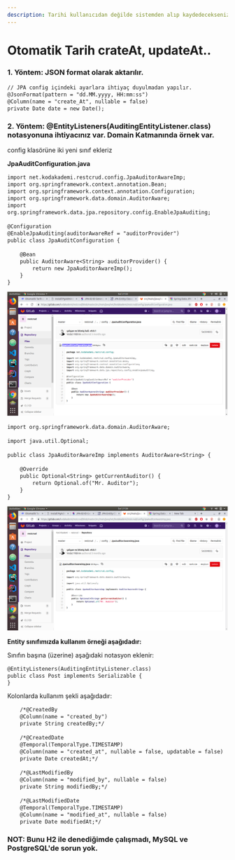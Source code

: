 ```yaml
---
description: Tarihi kullanıcıdan değilde sistemden alıp kaydedecekseniz.
---
```


# Otomatik Tarih crateAt, updateAt..

### **1. Yöntem:** JSON format olarak aktarılır. 

```text
// JPA config içindeki ayarlara ihtiyaç duyulmadan yapılır.
@JsonFormat(pattern = "dd.MM.yyyy, HH:mm:ss")
@Column(name = "create_At", nullable = false)
private Date date = new Date();
```

### 2. Yöntem: @EntityListeners\(AuditingEntityListener.class\) notasyonuna ihtiyacınız var. Domain Katmanında örnek var.

config klasörüne iki yeni sınıf ekleriz

**JpaAuditConfiguration.java**

```text
import net.kodakademi.restcrud.config.JpaAuditorAwareImp;
import org.springframework.context.annotation.Bean;
import org.springframework.context.annotation.Configuration;
import org.springframework.data.domain.AuditorAware;
import org.springframework.data.jpa.repository.config.EnableJpaAuditing;

@Configuration
@EnableJpaAuditing(auditorAwareRef = "auditorProvider")
public class JpaAuditConfiguration {

    @Bean
    public AuditorAware<String> auditorProvider() {
        return new JpaAuditorAwareImp();
    }
}
```

![](../../../.gitbook/assets/screenshot-from-2019-07-02-21-22-25.png)

```text
import org.springframework.data.domain.AuditorAware;

import java.util.Optional;

public class JpaAuditorAwareImp implements AuditorAware<String> {

    @Override
    public Optional<String> getCurrentAuditor() {
        return Optional.of("Mr. Auditor");
    }
}
```

![](../../../.gitbook/assets/screenshot-from-2019-07-02-21-26-29.png)

**Entity sınıfımızda kullanım örneği aşağıdadır:**

Sınıfın başına \(üzerine\) aşağıdaki notasyon eklenir:

```text
@EntityListeners(AuditingEntityListener.class)
public class Post implements Serializable {
}
```

Kolonlarda kullanım şekli aşağıdadır:

```text
    /*@CreatedBy
    @Column(name = "created_by")
    private String createdBy;*/

    /*@CreatedDate
    @Temporal(TemporalType.TIMESTAMP)
    @Column(name = "created_at", nullable = false, updatable = false)
    private Date createdAt;*/

    /*@LastModifiedBy
    @Column(name = "modified_by", nullable = false)
    private String modifiedBy;*/

    /*@LastModifiedDate
    @Temporal(TemporalType.TIMESTAMP)
    @Column(name = "modified_at", nullable = false)
    private Date modifiedAt;*/
```

### NOT: Bunu H2 ile denediğimde çalışmadı, MySQL ve PostgreSQL'de sorun yok.

